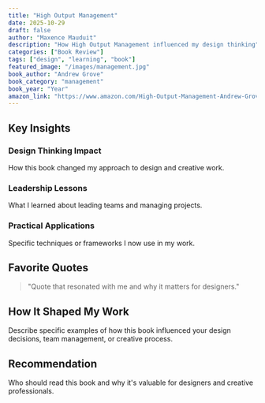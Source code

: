 ```yaml
---
title: "High Output Management"
date: 2025-10-29
draft: false
author: "Maxence Mauduit"
description: "How High Output Management influenced my design thinking"
categories: ["Book Review"]
tags: ["design", "learning", "book"]
featured_image: "/images/management.jpg"
book_author: "Andrew Grove"
book_category: "management"
book_year: "Year"
amazon_link: "https://www.amazon.com/High-Output-Management-Andrew-Grove-ebook/dp/B015VACHOK"
---
```


## Key Insights

### Design Thinking Impact

How this book changed my approach to design and creative work.

### Leadership Lessons

What I learned about leading teams and managing projects.

### Practical Applications

Specific techniques or frameworks I now use in my work.

## Favorite Quotes

> "Quote that resonated with me and why it matters for designers."

## How It Shaped My Work

Describe specific examples of how this book influenced your design decisions, team management, or creative process.

## Recommendation

Who should read this book and why it's valuable for designers and creative professionals.
